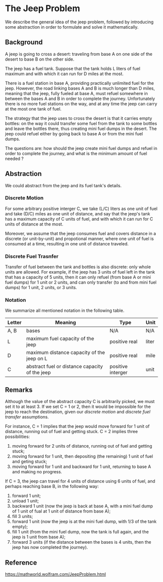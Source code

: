 # The Jeep Problem 

We describe the general idea of the jeep problem, followed by introducing
some abstraction in order to formulate and solve it mathematically.

## Background

A jeep is going to cross a desert: traveling from base A on one side
of the desert to base B on the other side. 

The jeep has a fuel tank. Suppose that the tank holds L liters of fuel
maximum and with which it can run for D miles at the most.

There is a fuel station in base A, providing practically unlimited
fuel for the jeep.  However, the road linking bases A and B is much longer
than D miles, meaning that the jeep, fully fueled at base A, must refuel
somewhere in between the bases A and B in order to complete the journey.
Unfortunately there is no more fuel stations on the way, and at any time
the jeep can carry at the most one tank of fuel.

 
The strategy that the jeep uses to cross the desert
is that it carries empty bottles:  on the way it could transfer some fuel 
from the tank to some bottles and leave the bottles there, thus creating 
mini fuel dumps in the desert. The jeep could refuel either by going back to base 
A or from the mini fuel dumps.  


The questions are: how should the jeep create mini fuel dumps and 
refuel in order to complete the journey, and  what is the minimum amount of 
fuel needed ?   

## Abstraction

We could abstract from the jeep and its fuel tank's details.

### Discrete Motion

For some arbitrary positive interger C, we take (L/C) liters as one unit of fuel
and take (D/C) miles as one unit of distance, and say that the jeep's tank has a
maximum capacity of C units of fuel, and with which it can run for C units of
distance at the most.

Moreover, we assume that the jeep consumes fuel and covers distance in a discrete
(or unit-by-unit) and propotional manner, where one unit of fuel is consumed at
a time,  resulting in one unit of distance traveled.

### Discrete Fuel Trasnfer 

Transfer of fuel between the tank and bottles is also discrete:  only whole units
are allowed. For example, if the jeep has 3 units of fuel left in the tank
that has a capacity of 5 units, then it can only refuel (from base A or mini fuel dumps)
for 1 unit or 2 units, and can only transfer (to and from mini fuel dumps) for 1 unit, 2 units,
or 3 units.

### Notation

We summarize all mentioned notation in the following table. 


Letter | Meaning | Type | Unit
--- | --- | --- | ---
A, B | bases | N/A | N/A
L | maximum fuel capacity of the jeep | positive real | liter
D | maximum distance capacity of the jeep on L | positive real | mile
C | abstract fuel or distance capacity of the jeep | positive interger | unit

## Remarks

Although the value of the abstract capacity C is arbitrarily picked, we must set it
to at least 3. If we set C = 1 or 2, then it would be impossible for the jeep to reach
the destination, given our _discrete motion_ and _discrete fuel transfer_ assumptions.


For instance, C = 1 implies that the jeep would move forward for 1 unit of distance, 
running out of fuel and getting stuck.  C = 2 implies three possibilities:

1. moving forward for 2 units of distance, running out of fuel and getting stuck;
1. moving forward for 1 unit, then depositing (the remaining) 1 unit of fuel and geting stuck;
1. moving forward for 1 unit and backward for 1 unit, returning to base A and making no progress.

If C = 3, the jeep can travel for 4 units of distance using 6 units of fuel,  and perhaps
reaching base B, in the following way:

1. forward 1 unit;
1. unload 1 unit;
1. backward 1 unit (now the jeep is back at base A, with a mini fuel dump of 1 unit of fual at 1 unit of distance from base A);
1. fill 3 units;
1. forward 1 unit (now the jeep is at the mini fuel dump, with 1/3 of the tank empty);
1. fill 1 unit (from the mini fuel dump, now the tank is full again, and the jeep is 1 unit from base A);
1. forward 3 units (if the distance between the bases is 4 units, then the jeep has now completed the journey).   

## Reference

https://mathworld.wolfram.com/JeepProblem.html 